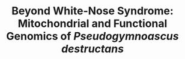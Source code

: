 ---
title: "Beyond White-Nose Syndrome: Mitochondrial and Functional Genomics of <i>Pseudogymnoascus destructans</i>"
collection: publications
paperurl: 'https://www.mdpi.com/2309-608X/11/8/550/pdf?version=1753363898'
authors: '<b>Popov I.V.</b>, Todorov S.D., Chikindas M.L., Venema K., Ermakov A.M., Popov I.V.'
journal: 'Journal of Fungi'
year: 2025
doi: '[![DOI](https://img.shields.io/badge/DOI-10.3390%2Fjof11080550-blue)](https://doi.org/10.3390/jof11080550)'
github: 'https://github.com/PopovIILab/beyondWNS'
---